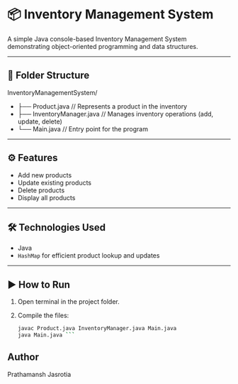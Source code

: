 # 📦 Inventory Management System

A simple Java console-based Inventory Management System demonstrating object-oriented programming and data structures.

---

## 📁 Folder Structure

InventoryManagementSystem/
- ├── Product.java // Represents a product in the inventory
- ├── InventoryManager.java // Manages inventory operations (add, update, delete)
- └── Main.java // Entry point for the program


---

## ⚙️ Features

- Add new products
- Update existing products
- Delete products
- Display all products

---

## 🛠️ Technologies Used

- Java
- `HashMap` for efficient product lookup and updates

---

## ▶️ How to Run

1. Open terminal in the project folder.
2. Compile the files:

   ```bash
   javac Product.java InventoryManager.java Main.java
   java Main.java ```

## Author
Prathamansh Jasrotia

